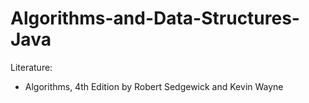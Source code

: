# Algorithms-and-Data-Structures-Java

Literature:
* Algorithms, 4th Edition by Robert Sedgewick and Kevin Wayne
